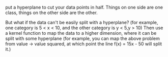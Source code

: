 put a hyperplane to cut your data points in half. Things on one side are one class, things on the other side are the other.

But what if the data can't be easily split with a hyperplane? (for example, one category is 5 < x < 10, and the other category is y < 5,y > 10) Then use a kernel function to map the data to a higher dimension, where it can be split with some hyperplane (for example, you can map the above problem from value -> value squared, at which point the line f(x) = 15x - 50 will split it.)
